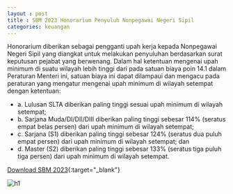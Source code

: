 ```yaml
---
layout : post
title : SBM 2023 Honorarium Penyuluh Nonpegawai Negeri Sipil
categories: keuangan
---
```


Honorarium diberikan sebagai pengganti upah kerja kepada Nonpegawai Negeri Sipil yang diangkat untuk melakukan penyuluhan berdasarkan surat keputusan pejabat yang berwenang. Dalam hal ketentuan mengenai upah minimum di suatu wilayah lebih tinggi dari pada satuan biaya poin 14.1 dalam Peraturan Menteri ini, satuan biaya ini dapat dilampaui dan mengacu pada peraturan yang mengatur mengenai upah minimum di wilayah setempat dengan ketentuan:
- a. Lulusan SLTA diberikan paling tinggi sesuai upah minimum di wilayah setempat;
- b. Sarjana Muda/DI/DII/DIII diberikan paling tinggi sebesar 114% (seratus empat belas persen) dari upah minimum di wilayah setempat;
- c. Sarjana (S1) diberikan paling tinggi sebesar 124% (seratus dua puluh empat persen) dari upah minimum di wilayah setempat; dan
- d. Master (S2) diberikan paling tinggi sebesar 133% (seratus tiga puluh tiga persen) dari upah minimum di wilayah setempat.

[Download SBM 2023](https://f005.backblazeb2.com/file/SBM2023/SBM_2023.pdf){:target="_blank"}

![h1](https://f005.backblazeb2.com/file/SBM2023/SBM_2023_page-0016.jpg)